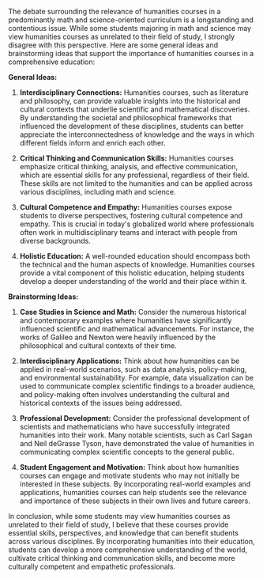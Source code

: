 The debate surrounding the relevance of humanities courses in a predominantly math and science-oriented curriculum is a longstanding and contentious issue. While some students majoring in math and science may view humanities courses as unrelated to their field of study, I strongly disagree with this perspective. Here are some general ideas and brainstorming ideas that support the importance of humanities courses in a comprehensive education:

**General Ideas:**

1. **Interdisciplinary Connections:** Humanities courses, such as literature and philosophy, can provide valuable insights into the historical and cultural contexts that underlie scientific and mathematical discoveries. By understanding the societal and philosophical frameworks that influenced the development of these disciplines, students can better appreciate the interconnectedness of knowledge and the ways in which different fields inform and enrich each other.

2. **Critical Thinking and Communication Skills:** Humanities courses emphasize critical thinking, analysis, and effective communication, which are essential skills for any professional, regardless of their field. These skills are not limited to the humanities and can be applied across various disciplines, including math and science.

3. **Cultural Competence and Empathy:** Humanities courses expose students to diverse perspectives, fostering cultural competence and empathy. This is crucial in today's globalized world where professionals often work in multidisciplinary teams and interact with people from diverse backgrounds.

4. **Holistic Education:** A well-rounded education should encompass both the technical and the human aspects of knowledge. Humanities courses provide a vital component of this holistic education, helping students develop a deeper understanding of the world and their place within it.

**Brainstorming Ideas:**

1. **Case Studies in Science and Math:** Consider the numerous historical and contemporary examples where humanities have significantly influenced scientific and mathematical advancements. For instance, the works of Galileo and Newton were heavily influenced by the philosophical and cultural contexts of their time.

2. **Interdisciplinary Applications:** Think about how humanities can be applied in real-world scenarios, such as data analysis, policy-making, and environmental sustainability. For example, data visualization can be used to communicate complex scientific findings to a broader audience, and policy-making often involves understanding the cultural and historical contexts of the issues being addressed.

3. **Professional Development:** Consider the professional development of scientists and mathematicians who have successfully integrated humanities into their work. Many notable scientists, such as Carl Sagan and Neil deGrasse Tyson, have demonstrated the value of humanities in communicating complex scientific concepts to the general public.

4. **Student Engagement and Motivation:** Think about how humanities courses can engage and motivate students who may not initially be interested in these subjects. By incorporating real-world examples and applications, humanities courses can help students see the relevance and importance of these subjects in their own lives and future careers.

In conclusion, while some students may view humanities courses as unrelated to their field of study, I believe that these courses provide essential skills, perspectives, and knowledge that can benefit students across various disciplines. By incorporating humanities into their education, students can develop a more comprehensive understanding of the world, cultivate critical thinking and communication skills, and become more culturally competent and empathetic professionals.

